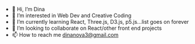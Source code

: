 - 👋 Hi, I’m Dina
- 👀 I’m interested in Web Dev and Creative Coding
- 🌱 I’m currently learning React, Three.js, D3.js, p5.js...list goes on forever
- 💞️ I’m looking to collaborate on React/other front end projects
- 📫 How to reach me dinanoya3@gmail.com

<!---
dinanoya3/dinanoya3 is a ✨ special ✨ repository because its `README.md` (this file) appears on your GitHub profile.
You can click the Preview link to take a look at your changes.
--->
